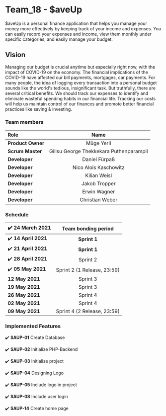 # Team_18 - $aveUp


$aveUp is a personal finance application that helps you manage your money more effectively by keeping track of your income and expenses. You can easily record your expenses and income, view them monthly under specific categories, and easily manage your budget. 



## Vision

Managing our budget is crucial anytime but especially right now, with the impact of COVID-19 on the economy. The financial implications of the COVID-19 have affected our bill payments, mortgages, car payments. 
For many people, the idea of logging every transaction into a personal budget sounds like the world's tedious, insignificant task. But truthfully, there are several critical benefits. We should track our expenses to identify and eliminate wasteful spending habits in our financial life. Tracking our costs will help us maintain control of our finances and promote better financial practices like saving & investing.


### Team members

| Role             | Name                  | 
| :---             |    :----:             |
| **Product Owner**|   Müge Yerli      |
| **Scrum Master** |   Gillsu George Thekkekara Puthenparampil |
| **Developer**    | Daniel Fürpaß          |
| **Developer**    | Nico Alois Kaschowitz    |
| **Developer**    | Kilian Weisl               |
| **Developer**    | Jakob Tropper          |
| **Developer**    | Erwin Wagner        |
| **Developer**    | Christian Weber         |




### Schedule
| :heavy_check_mark: **24 March 2021** | **Team bonding period**  |
| :---             |    :----:             |
| :heavy_check_mark: **14 April 2021**  | **Sprint 1** |
| :heavy_check_mark: **21 April 2021**  | **Sprint 1** |
| :heavy_check_mark: **28 April 2021**  | Sprint 2 |
| :heavy_check_mark: **05 May 2021**  | Sprint 2 (1 Release, 23:59) |
| **12 May 2021**  | Sprint 3 |
| **19 May 2021**  | Sprint 3 |
| **26 May 2021**  | Sprint 4 |
| **02 May 2021**  | Sprint 4 |
| **09 May 2021**  | Sprint 4 (2 Release, 23:59)  |



### Implemented Features

:heavy_check_mark: **SAUP-01** Create Database 

:heavy_check_mark: **SAUP-02** Initialize PHP-Backend 

:heavy_check_mark: **SAUP-03** Initialize project

:heavy_check_mark: **SAUP-04** Designing Logo

:heavy_check_mark: **SAUP-05** Include logo in project

:heavy_check_mark: **SAUP-08** Include user login

:heavy_check_mark: **SAUP-14** Create home page
